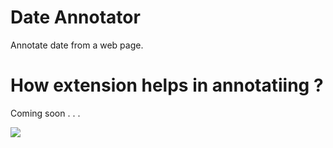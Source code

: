 # Date Annotator
Annotate date from a web page.

# How extension helps in annotatiing ?

Coming soon . . . 

![](date_annotation.gif)
